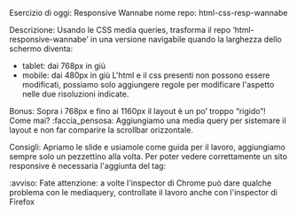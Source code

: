 Esercizio di oggi: Responsive Wannabe
nome repo: html-css-resp-wannabe

Descrizione:
Usando le CSS media queries, trasforma il repo ‘html-responsive-wannabe’ in una versione navigabile quando la
larghezza dello schermo diventa:
- tablet: dai 768px in giù
- mobile: dai 480px in giù
L'html e il css presenti non possono essere modificati, possiamo solo aggiungere regole per modificare l'aspetto nelle due risoluzioni indicate.

Bonus:
Sopra i 768px e fino ai 1160px il layout è un po’ troppo “rigido”! Come mai? :faccia_pensosa:
Aggiungiamo una media query per sistemare il layout e non far comparire la scrollbar orizzontale.

Consigli:
Apriamo le slide e usiamole come guida per il lavoro, aggiungiamo sempre solo un pezzettino alla volta.
Per poter vedere correttamente un sito responsive è necessaria l'aggiunta del tag:
<meta name="viewport" content="width=device-width, initial-scale=1.0">

:avviso: Fate attenzione: a volte l'inspector di Chrome può dare qualche problema con le mediaquery, controllate il lavoro anche con l'inspector di Firefox 